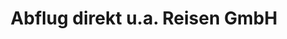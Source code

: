 ---
title: "Abflug direkt u.a. Reisen GmbH"
url: /unterschleissheim/abflug-direkt-u-a-reisen-gmbh/
shop: Reisebüro
---